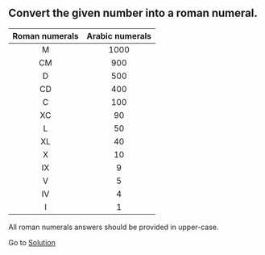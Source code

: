 ## Convert the given number into a roman numeral.

| Roman numerals | Arabic numerals |
| :------------: |:---------------:|
| M              | 1000            |
| CM             | 900             |
| D              | 500             |
| CD             | 400             |
| C              | 100             |
| XC             | 90              |
| L              | 50              |
| XL             | 40              |
| X              | 10              |
| IX             | 9               |
| V              | 5               |
| IV             | 4               |
| I              | 1               |

All roman numerals answers should be provided in upper-case.

Go to [Solution](https://github.com/RungrojWK/freeCodeCamp-JavaScript_Algoriths_and_Data_Structures-Projects/blob/main/Roman_Numeral_Converter/Solution.js)
